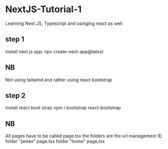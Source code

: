 # NextJS-Tutorial-1
 Learning Next JS, Typescript and usinging react as well


## step 1
install next js app:
    npx create-next-app@latest

## NB

Not using tailwind and rather using react bootstrap

## step 2
install react boot strap
    npm i bootstrap react-bootstrap

## NB 
All pages have to be called page.tsx
the folders are the url management 
IE: 
folder "james"
page.tsx
folder "home"
page,tsx